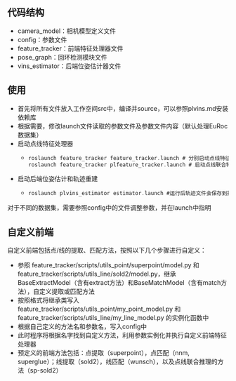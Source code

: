 ## 代码结构

- camera_model：相机模型定义文件
- config：参数文件
- feature_tracker：前端特征处理器文件
- pose_graph：回环检测模块文件
- vins_estimator：后端位姿估计器文件

## 使用

- 首先将所有文件放入工作空间src中，编译并source，可以参照plvins.md安装依赖库
- 根据需要，修改launch文件读取的参数文件及参数文件内容（默认处理EuRoc数据集）
- 启动点线特征处理器
  - ```Go
    roslaunch feature_tracker feature_tracker.launch # 分别启动点线特征处理器
    roslaunch feature_tracker plfeature_tracker.launch # 启动点线联合特征处理器，适用于sp-sold2网络
    ```
- 启动后端位姿估计和轨迹重建
  - ```Go
    roslaunch plvins_estimator estimator.launch #运行后轨迹文件会保存到指定路径下 
    ```

对于不同的数据集，需要参照config中的文件调整参数，并在launch中指明

## 自定义前端

自定义前端包括点/线的提取、匹配方法，按照以下几个步骤进行自定义：

- 参照 feature_tracker/scripts/utils_point/superpoint/model.py 和 feature_tracker/scripts/utils_line/sold2/model.py，继承BaseExtractModel（含有extract方法）和BaseMatchModel（含有match方法），自定义提取或匹配方法
- 按照格式将继承类写入 feature_tracker/scripts/utils_point/my_point_model.py 和 feature_tracker/scripts/utils_line/my_line_model.py 的实例化函数中
- 根据自己定义的方法名和参数名，写入config中
- 此时程序将根据名字找到自定义方法，利用参数实例化并执行自定义前端特征处理器
- 预定义的前端方法包括：点提取（superpoint），点匹配（nnm, superglue）；线提取（sold2），线匹配（wunsch），以及点线联合推理的方法（sp-sold2）